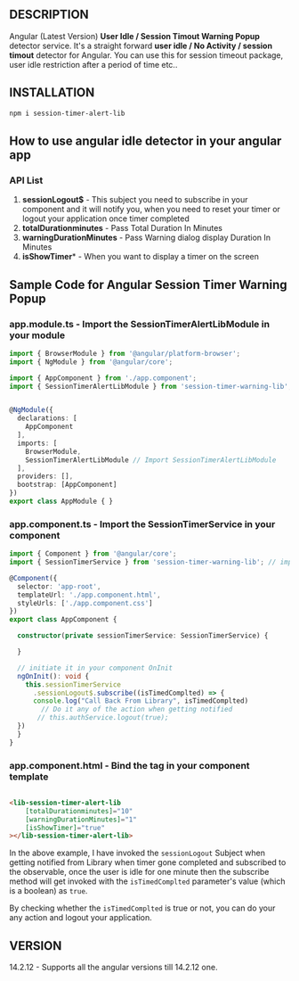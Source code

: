 ## DESCRIPTION
Angular (Latest Version) **User Idle / Session Timout Warning Popup** detector service. It's a straight forward **user idle / No Activity / session timout** detector for Angular. You can use this for session timeout package, user idle restriction after a period of time etc..


## INSTALLATION
```sh
npm i session-timer-alert-lib
```

## How to use angular idle detector in your angular app

### API List
1. **sessionLogout$** - This subject you need to subscribe in your component and it will notify you, when you need to reset your timer or logout your application once timer completed
2. **totalDurationminutes** - Pass Total Duration In Minutes
1. **warningDurationMinutes** - Pass Warning dialog display Duration In Minutes
1. **isShowTimer*** - When you want to display a timer on the screen


## Sample Code for Angular Session Timer Warning Popup

### app.module.ts - Import the SessionTimerAlertLibModule in your module

```typescript
import { BrowserModule } from '@angular/platform-browser';
import { NgModule } from '@angular/core';

import { AppComponent } from './app.component';
import { SessionTimerAlertLibModule } from 'session-timer-warning-lib';


@NgModule({
  declarations: [
    AppComponent
  ],
  imports: [
    BrowserModule,
    SessionTimerAlertLibModule // Import SessionTimerAlertLibModule
  ],
  providers: [], 
  bootstrap: [AppComponent]
})
export class AppModule { }

```


### app.component.ts - Import the SessionTimerService in your component

```typescript
import { Component } from '@angular/core';
import { SessionTimerService } from 'session-timer-warning-lib'; // import SessionTimerService to your component

@Component({
  selector: 'app-root',
  templateUrl: './app.component.html',
  styleUrls: ['./app.component.css']
})
export class AppComponent {

  constructor(private sessionTimerService: SessionTimerService) {

  }

  // initiate it in your component OnInit
  ngOnInit(): void {
    this.sessionTimerService
      .sessionLogout$.subscribe((isTimedComplted) => {
      console.log("Call Back From Library", isTimedComplted)
        // Do it any of the action when getting notified
       // this.authService.logout(true);
  })
  }
}

```


### app.component.html - Bind the tag in your component template

```html

<lib-session-timer-alert-lib
    [totalDurationminutes]="10"
    [warningDurationMinutes]="1"
    [isShowTimer]="true"
></lib-session-timer-alert-lib>

```

In the above example, I have invoked the `sessionLogout` Subject when getting notified from Library when timer gone completed and subscribed to the observable, once the user is idle for one minute then the subscribe method will get invoked with the `isTimedComplted` parameter's value (which is a boolean) as `true`.

By checking whether the `isTimedComplted` is true or not, you can do your any action and logout your application.

## VERSION

14.2.12 - Supports all the angular versions till 14.2.12 one.
